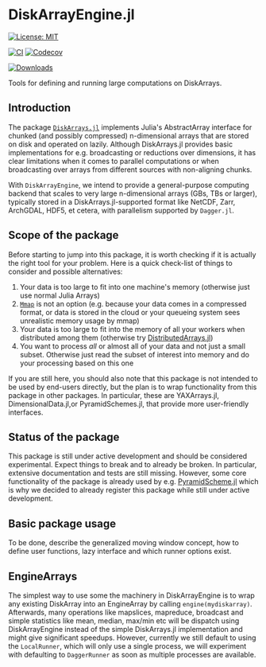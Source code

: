 # DiskArrayEngine.jl

[![License: MIT](https://img.shields.io/badge/License-MIT-green.svg)](https://github.com/meggart/DiskArrayEngine.jl/blob/main/LICENSE)
<!-- [![](https://img.shields.io/badge/docs-stable-blue.svg)](https://meggart.github.io/DiskArrayEngine.jl/stable) -->
<!-- [![](https://img.shields.io/badge/docs-dev-blue.svg)](https://meggart.github.io/DiskArrayEngine.jl/dev) -->
[![CI](https://github.com/meggart/DiskArrayEngine.jl/actions/workflows/CI.yml/badge.svg)](https://github.com/meggart/DiskArrayEngine.jl/actions/workflows/CI.yml)
[![Codecov](https://codecov.io/gh/meggart/DiskArrayEngine.jl/branch/main/graph/badge.svg)](https://codecov.io/gh/meggart/DiskArrayEngine.jl)
<!-- [![Aqua.jl Quality Assurance](https://img.shields.io/badge/Aquajl-%F0%9F%8C%A2-aqua.svg)](https://github.com/JuliaTesting/Aqua.jl) -->
[![Downloads](https://shields.io/endpoint?url=https://pkgs.genieframework.com/api/v1/badge/DiskArrayEngine&label=Downloads)](https://pkgs.genieframework.com?packages=DiskArrayEngine)

Tools for defining and running large computations on DiskArrays.

## Introduction

The package [`DiskArrays.jl`](https://github.com/meggart/DiskArrays.jl) implements Julia's AbstractArray interface for chunked (and possibly compressed) n-dimensional arrays that are stored on disk and operated on lazily. 
Although DiskArrays.jl provides basic implementations for e.g. broadcasting or reductions over dimensions, it has clear limitations when it comes to parallel computations or when broadcasting over arrays from different sources with non-aligning chunks. 

With `DiskArrayEngine`, we intend to provide a general-purpose computing backend that scales to very large n-dimensional arrays (GBs, TBs or larger), typically stored in a DiskArrays.jl-supported format like NetCDF, Zarr, ArchGDAL, HDF5, et cetera, with parallelism supported by `Dagger.jl`. 

## Scope of the package

Before starting to jump into this package, it is worth checking if it is actually the right tool for your problem.  Here is a quick check-list of things to consider and possible alternatives:

1. Your data is too large to fit into one machine's memory (otherwise just use normal Julia Arrays)
2. [`Mmap`](https://docs.julialang.org/en/v1/stdlib/Mmap/#Mmap.mmap) is not an option (e.g. because your data comes in a compressed format, or data is stored in the cloud or your queueing system sees unrealistic memory usage by mmap)
3. Your data is too large to fit into the memory of all your workers when distributed among them (otherwise try [DistributedArrays.jl](https://github.com/JuliaParallel/DistributedArrays.jl))
4. You want to process *all* or almost all of your data and not just a small subset. Otherwise just read the subset of interest into memory and do your processing based on this one

If you are still here, you should also note that this package is not intended to be used by end-users directly, but the plan is to wrap functionality from this package 
in other packages. In particular, these are YAXArrays.jl, DimensionalData.jl,or PyramidSchemes.jl, that provide more user-friendly interfaces. 

## Status of the package

This package is still under active development and should be considered experimental. Expect things to break and to already be broken. In particular, extensive documentation and tests are still missing. However, some core functionality of the package is already used by e.g. [PyramidScheme.jl](https://github.com/JuliaDataCubes/PyramidScheme.jl) which is why we decided to already register this package while still under active development. 

## Basic package usage

To be done, describe the generalized moving window concept, how to define user functions, lazy interface and which runner options exist.

## EngineArrays

The simplest way to use some the machinery in DiskArrayEngine is to wrap any existing DiskArray into an EngineArray by calling `engine(mydiskarray)`. Afterwards, many operations like mapslices, mapreduce, broadcast and simple statistics like mean, median, max/min etc will be dispatch using DiskArrayEngine instead of the simple 
DiskArrays.jl implementation and might give significant speedups. However, currently we still default to using the `LocalRunner`, which will only use a single process, we will experiment with defaulting to `DaggerRunner` as soon as multiple processes are available. 
